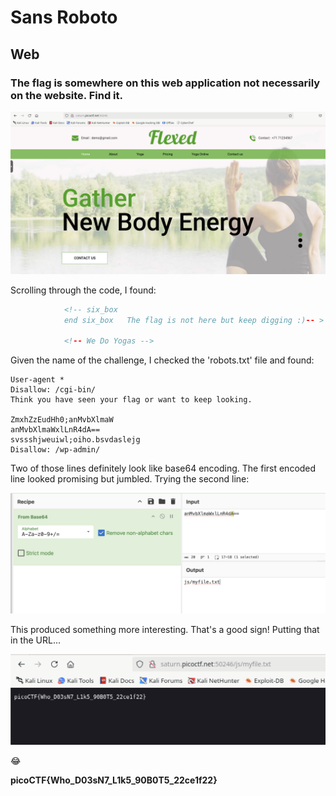 # Sans Roboto

## Web

### The flag is somewhere on this web application not necessarily on the website. Find it.

![landing](./landing.png)

Scrolling through the code, I found:

```html
            <!-- six_box
            end six_box   The flag is not here but keep digging :)-- >

            <!-- We Do Yogas -->
```

Given the name of the challenge, I checked the 'robots.txt' file and found:

```text
User-agent *
Disallow: /cgi-bin/
Think you have seen your flag or want to keep looking.

ZmxhZzEudHh0;anMvbXlmaW
anMvbXlmaWxlLnR4dA==
svssshjweuiwl;oiho.bsvdaslejg
Disallow: /wp-admin/
```
Two of those lines definitely look like base64 encoding. The first encoded line looked promising but jumbled.  Trying the second line:

![chef](./chef.png)

This produced something more interesting.  That's a good sign!  Putting that in the URL...

![flag](./flag.png)

:joy:

**picoCTF{Who_D03sN7_L1k5_90B0T5_22ce1f22}**
